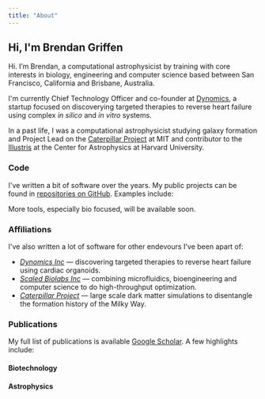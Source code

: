 ```yaml
---
title: "About"
---
```


## Hi, I'm Brendan Griffen

Hi. I’m Brendan, a computational astrophysicist by training with core interests in biology, engineering and computer science based between San Francisco, California and Brisbane, Australia.

I'm currently Chief Technology Officer and co-founder at [Dynomics](https:/www.dynomics.com), a startup focused on discoverying targeted therapies to reverse heart failure using complex *in silico* and *in vitro* systems.

In a past life, I was a computational astrophysicist studying galaxy formation and Project Lead on the [Caterpillar Project](https://www.caterpillarproject.org/) at MIT and contributor to the [Illustris](http://www.illustris-project.org/) at the Center for Astrophysics at Harvard University.

### Code

I've written a bit of software over the years. My public projects can be found in
[repositories on GitHub](https://github.com/bgriffen). Examples include:

<script id="code-template" type="x-tmpl-mustache">
{{#codes}}
<li>
    <i><a href="{{url}}">{{name}}</a></i> &mdash; {{description}}
</li>
{{/codes}}
{{^codes}}
Unable to load of software.
{{/codes}}
</script>

<ul id="codelist"></ul>

More tools, especially bio focused, will be available soon.

### Affiliations

I've also written a lot of software for other endevours I've been apart of:

* [*Dynomics Inc*](https://github.com/orgs/dynomics/) &mdash; discovering targeted therapies to reverse heart failure using cardiac organoids.
* [*Scaled Biolabs Inc*](https://github.com/orgs/scaledbiolabs/) &mdash; combining microfluidics, bioengineering and computer science to do high-throughput optimization.
* [*Caterpillar Project*](https://github.com/orgs/caterpillarproject/) &mdash; large scale dark matter simulations to disentangle the formation history of the Milky Way.

### Publications

My full list of publications is available
[Google Scholar](https://scholar.google.com.au/citations?user=ndwtPccAAAAJ&hl=en). A few highlights include:

#### Biotechnology

<script id="pub-template-biotech" type="x-tmpl-mustache">
{{#pubsother}}
<li>
    {{authorsFormat}}, {{year}}, <a href="{{url}}"><i>{{title}}</i></a>, {{pub}}.
    {{#codeLink}}<br><small>[<a href="{{codeLink}}">code</a>]</small>{{/codeLink}}
</li>
{{/pubsother}}
{{^pubsother}}
Unable to load publication list.
{{/pubsother}}
</script>

<ul id="publist-biotech"></ul>

#### Astrophysics
<script id="pub-template-astro" type="x-tmpl-mustache">
{{#pubs}}
<li>
    {{authorsFormat}}, {{year}}, <a href="{{url}}"><i>{{title}}</i></a>.
    {{#codeLink}}<br><small>[<a href="{{codeLink}}">code</a>]</small>{{/codeLink}}
</li>
{{/pubs}}
{{^pubs}}
Unable to load publication list.
{{/pubs}}
</script>

<ul id="publist-astro"></ul>



<script src="https://unpkg.com/mustache@latest"></script>
<script>
  var codeMap = {
  };

  function formatAuthors(authors) {
    authors = authors.map(author => {
      var tokens = author.split(", ");
      if (tokens.length != 2) return author;
      return tokens[1][0] + ". " + tokens[0];
    });
    if (authors.length == 1) {
      return authors[0];
    } else if (authors.length >= 5) {
      return authors.slice(0, 4).join(", ") + ", et al.";
    }
    return authors.slice(0, authors.length - 1).join(", ") + ", and " + authors[authors.length - 1];
  }

  (() => {
    var codeTemplate = document.getElementById("code-template").innerHTML;
    fetch("https://raw.githubusercontent.com/bgriffen/cv/main/data/repos.json")
      .then(response => response.json())
      .then(data => {
        data = data.data.user.pinnedItems.edges.map(value => value.node);
        var rendered = Mustache.render(codeTemplate, { codes: data });
        document.getElementById("codelist").innerHTML = rendered;
      })
      .catch(() => {
        var rendered = Mustache.render(codeTemplate, { codes: [] });
        document.getElementById("codelist").innerHTML = rendered;
      });

    var pubTemplateastro = document.getElementById("pub-template-astro").innerHTML;
    fetch("https://raw.githubusercontent.com/bgriffen/cv/main/data/pubs.json")
      .then(response => response.json())
      .then(data => {
        // Only first author
        data = data.filter(value => {
          return value.authors[0].startsWith("Griffen") && value.doctype == "article";
        });

        // Format authors
        data = data.map(value => {
          value.authorsFormat = formatAuthors(value.authors);
          value.codeLink = codeMap[value.doi];
          return value;
        });

        var rendered = Mustache.render(pubTemplateastro, { pubs: data });
        document.getElementById("publist-astro").innerHTML = rendered;
      })
      .catch(() => {
        var rendered = Mustache.render(pubTemplateastro, { pubs: [] });
        document.getElementById("publist-astro").innerHTML = rendered;
      });

    var pubTemplatebiotech = document.getElementById("pub-template-biotech").innerHTML;
    fetch("https://raw.githubusercontent.com/bgriffen/cv/main/data/other_pubs.json")
      .then(response => response.json())
      .then(data => {
        // Only first author
        data = data.filter(value => {
          return value.authors[0].startsWith("Mills") && value.doctype == "article";
        });

        // Format authors
        data = data.map(value => {
          value.authorsFormat = formatAuthors(value.authors);
          value.codeLink = codeMap[value.doi];
          return value;
        });

        var rendered = Mustache.render(pubTemplatebiotech, { pubsother: data });
        document.getElementById("publist-biotech").innerHTML = rendered;
      })
      .catch(() => {
        var rendered = Mustache.render(pubTemplatebiotech, { pubsother: [] });
        document.getElementById("publist-biotech").innerHTML = rendered;
      });
  })();
</script>
